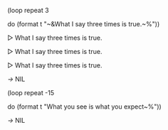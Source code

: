  



(loop repeat 3 



do (format t "~&What I say three times is true.~%")) 



▷ What I say three times is true. 



▷ What I say three times is true. 



▷ What I say three times is true. 



*→* NIL 



(loop repeat -15 



do (format t "What you see is what you expect~%")) 



*→* NIL 







 



 



